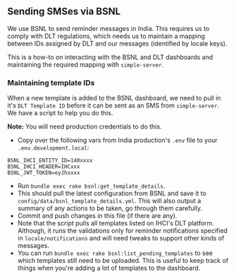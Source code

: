## Sending SMSes via BSNL

We use BSNL to send reminder messages in India. This requires us to comply with DLT regulations, which needs us to maintain
a mapping between IDs assigned by DLT and our messages (identified by locale keys).

This is a how-to on interacting with the BSNL and DLT dashboards and maintaining the required mapping with `simple-server`.

<TODO add notes on dashboard usage and end-to-end flow>

### Maintaining template IDs
When a new template is added to the BSNL dashboard, we need to pull in it's `DLT Template ID` before it can be sent as an SMS from `simple-server`.
We have a script to help you do this.

**Note:** You will need production credentials to do this.

- Copy over the following vars from India production's `.env` file to your `.env.development.local`:
```
BSNL_IHCI_ENTITY_ID=140xxxx
BSNL_IHCI_HEADER=IHCxxx
BSNL_JWT_TOKEN=eyJhxxxx
```
- Run `bundle exec rake bsnl:get_template_details`.
- This should pull the latest configuration from BSNL and save it to `config/data/bsnl_template_details.yml`. This will also output a summary of any actions to be taken, go through them carefully.
- Commit and push changes in this file (if there are any).
- Note that the script pulls all templates listed on IHCI's DLT platform. Although, it runs the validations only for reminder notifications specified in `locale/notifications` and will need
tweaks to support other kinds of messages.
- You can run `bundle exec rake bsnl:list_pending_templates` to see which templates still need to be uploaded. This is useful to keep track 
of things when you're adding a lot of templates to the dashboard.
